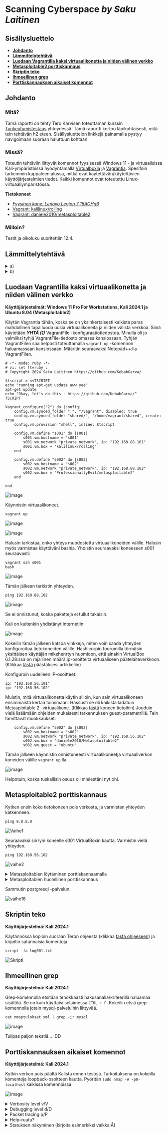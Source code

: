 # Scanning Cyberspace _by Saku Laitinen_

## Sisällysluettelo

- **[Johdanto](https://github.com/KebabGarva/Tunkeutumistestaus2024-bgu248/blob/main/h2.md#Johdanto)**
- **[Lämmittelytehtävä](https://github.com/KebabGarva/Tunkeutumistestaus2024-bgu248/blob/main/h2.md#Lämmittelytehtävä)**
- **[Luodaan Vagrantilla kaksi virtuaalikonetta ja niiden välinen verkko](https://github.com/KebabGarva/Tunkeutumistestaus2024-bgu248/blob/main/h2.md#Luodaan-Vagrantilla-kaksi-virtuaalikonetta-ja-niiden-välinen-verkko)**
- **[Metasploitable2 porttiskannaus](https://github.com/KebabGarva/Tunkeutumistestaus2024-bgu248/blob/main/h2.md#Metasploitable2-porttiskannaus)**
- **[Skriptin teko](https://github.com/KebabGarva/Tunkeutumistestaus2024-bgu248/blob/main/h2.md#Skriptin-teko)**
- **[Ihmeellinen grep](https://github.com/KebabGarva/Tunkeutumistestaus2024-bgu248/blob/main/h2.md#Ihmeellinen-grep)**
- **[Porttiskannauksen aikaiset komennot](https://github.com/KebabGarva/Tunkeutumistestaus2024-bgu248/blob/main/h2.md#Porttiskannauksen-aikaiset-komennot)**
  
## Johdanto

### Mitä?

Tämä raportti on tehty Tero Karvisen toteuttaman kurssin [Tunkeutumistestaus](https://terokarvinen.com/2024/eettinen-hakkerointi-2024/) yhteydessä. Tämä raportti kertoo läpikohtaisesti, mitä tein tehtävän h2 eteen.
Sisällysluettelon linkkejä painamalla pystyy navigoimaan suoraan haluttuun kohtaan.

### Missä?

Toteutin tehtäviin liittyvät komennot fyysisessä Windows 11 - ja virtuaalisissa Kali-ympäristöissä hyödyntämällä [Virtualboxia](https://www.virtualbox.org/) ja [Vagrantia](https://developer.hashicorp.com/vagrant).
Spesifoin tarkemmin kappaleen alussa, mitkä ovat käytettävän/käytettävien käyttöjärjestelmien tiedot. Kaikki komennot ovat toteutettu Linux-virtuaaliympäristössä. 

**Tietokoneet**

- [*Fyysinen kone: Lenovo Legion 7 16ACHg6*](https://nanoreview.net/en/laptop/lenovo-legion-7-2021-amd?m=c.1_g.3_r.3_s.3)
- [Vagrant: kalilinux/rolling](https://app.vagrantup.com/kalilinux/boxes/rolling)
- [Vagrant: daniele2010/metasploitable2](https://app.vagrantup.com/ProfessionallyEvil/boxes/metasploitable2)


### Milloin?

Testit ja oikoluku suoritettiin 12.4.

## Lämmittelytehtävä

<details>

<summary>a)</summary>

### Porttiskanneri nmap:n perusteet

- Nmap <kohde> -komennolla skannataan 1000 yleisintä TCP-porttia.
  
- Nmap jakaa portit kuuteen tilaan:
  
  - auki
    - sovellus hyväksyy aktiivisesti TCP-, UDP, tai SCTP-yhteyksiä kyseisessä portissa.
    - hakkeroinnin näkökulmasta kyseinen portti voi olla hyväksikäytön uhri
  
  - suljettu
    - vaikka kyseinen portti vastaa nmapin pyyntöön, portti ei ole auki
    - on syytä skannata myöhemmin

  - suodatettu
    - portti on suodatettu palomuurilaitteen, reitittimen sääntöjen tai päätelaitteen virustorjuntaohjelmiston vuoksi
    - merkki hyvin haastavasta porttiskannattavasta portista, koska kyseiset portit tarjoavat hyvin puutteelista tietoa
    - nmap varmistaa useita kertoja, johtuuko tila mahdollisesta pudotetusta paketista

  - suodattamaton
    - portti on saavutettava, mutta nmap ei pysty määrittämään portin aukiolotilasta.
    - ainoastaan ACK-skannauksen tulos voi palauttaa kyseisen arvon
    - eri skannaustyypit kuin Windows-, SYN - tai FIN -skannaus voi antaa parempaa tilannekuvaa portin aukiolosta

  - auki tai suodatettu
    - kyseinen tila asetetaan ainoastaan silloin, kun nmap ei tiedä, onko portti auki vai suodatettu.
    - voi johtua myös tiputetusta nmapin koettimen tai minkä tahansa muun vastauksen takia

  - kiinni tai suodatettu
    - sama kuin edellinen tila, mutta nmap ei tiedä onko portti kiinni vai suodatettu.

- Nmapilla voi suorittaa erilaisia porttiskannauksia

  - -sS (TCP-ja SYN-skannaus)
    - kaikista suosituin porttiskannaustekniikka
    - sen voi suorittaa nopeasti skannaten potentiaalisesti tuhanseja portteja sekunnissa
    - ei suorita kokonaan kättelyä, vaan lähettää pelkästään SYN -lipulla olevan paketin
  
  - -sT (TCP-yhteysskannaus)
    - tämä on oletusskannaustekniikka, jos SYN-skannaus ei ole vaihtoehto
    - korkean tason järjestelmäkutsu, jota selaimet, P2P -päätelaitteet ja muut verkkpalvelut käyttävät
  
  - -sU (UDP-skannaus)
    - tarkistaa UDP-palvelujen portit
    - voi yhdistää -sS -skannaukseen.
    - haastavaa on tehdä skannaus nopeasti
   
Nmap: Port Scanning Basics, luettu 12.4.2024: https://nmap.org/book/man-port-scanning-basics.html
Nmap: Port Scanning Techniques, luettu 12.4.2024: https://nmap.org/book/man-port-scanning-techniques.html

</details>

<details>

  <summary>b)</summary>

  ### Nuoren 17-vuotiaan tekemä porttiskannaus OPK -osuuskunnan tietojärjestelmään
  - Nuori on toteuttanut porttiskannauksen 23.11.1998.
    - Avoimia portteja ei löytynyt
    - Nuorta syytetään tietomurron yrityksestä
  - Nuori joutui korvaamaan tietomurron aiheuttamat "vahingot"
    - Syyttäjän vaatima korvaussumma oli 100 000 MK
    - Käräjänoikeuden tuomiossa 29.2.2000 määrättiin nuoren maksamaan sakkoja rikoksesta tietoliikenteen häiriö sakkorangaistukseen
    - Syyttäjä valitti hovioikeuteen, ja hovioikeus tuomitsi nuoren maksamaan sakkojen lisäksi syyttäjille yhteensä 75 000 MK.
    - Epäilty valitti korkeimmalle oikeudelle, ja tuomiolauselman mukaan hovioikeuden tuomion lopputulosta ei muuteta.
  - Tuomio on esimerkki huonosti päättyneestä porttiskannauskokeilusta.
    - Porttiskannauksia tehdään ainoastaan luvalla
    - Pitää varmistaa, onko yhteys muualle kuin haluamaansa kohteeseen.
</details>

## Luodaan Vagrantilla kaksi virtuaalikonetta ja niiden välinen verkko

**Käyttöjärjestelmät: Windows 11 Pro For Workstations, Kali 2024.1 ja Ubuntu 8.04 (Metasploitable2)**

Käytän Vagrantia tähän, koska se on yksinkertaisesti kaikista paras mahdollinen tapa luoda uusia virtuaalikoneita ja niiden välistä verkkoa. Siinä käytetään ***YHTÄ (1)*** VagrantFile -konfiguraatiotiedostoa. Minulla oli jo valmiiksi tyhjä VagrantFile-tiedosto omassa kansiossaan. Tyhjän VagrantFilen saa helposti toteuttamalla `vagrant up` -komennon haluamassaan kansiossaan. Määritin seuraavaksi Notepad++:lla VagrantFilen.

```
# -*- mode: ruby -*-
# vi: set ft=ruby :
# Copyright 2024 Saku Laitinen https://github.com/KebabGarva/

$tscript = <<TSCRIPT
echo "running apt-get update aww yea"
apt-get update
echo "Okay, let's do this - https://github.com/KebabGarva/"
TSCRIPT

Vagrant.configure("2") do |config|
	config.vm.synced_folder ".", "/vagrant", disabled: true
	config.vm.synced_folder "shared/", "/home/vagrant/shared", create: true
	config.vm.provision "shell", inline: $tscript

	config.vm.define "s001" do |s001|
		s001.vm.hostname = "s001"
		s001.vm.network "private_network", ip: "192.168.88.101"
		s001.vm.box = "kalilinux/rolling"
	end

	config.vm.define "s002" do |s002|
		s002.vm.hostname = "s002"
		s002.vm.network "private_network", ip: "192.168.88.102"
		s002.vm.box = "ProfessionallyEvil/metasploitable2"
	end
	
end
```

![image](https://github.com/KebabGarva/Tunkeutumistestaus2024-bgu248/assets/89390996/2f282c0d-321f-4bd3-a38c-92467de4ffeb)

Käynnistin virtuaalikoneet.

```
vagrant up
```
![image](https://github.com/KebabGarva/Tunkeutumistestaus2024-bgu248/assets/89390996/3a3bd2e9-ee67-4085-a7ac-421708372fc1)

![image](https://github.com/KebabGarva/Tunkeutumistestaus2024-bgu248/assets/89390996/a3301351-8d37-45c2-bcbf-e3a39a99c3b6)

Halusin tarkistaa, onko yhteys muodostettu virtuaalikoneiden välille. Halusin myös varmistaa käyttäväni bashia. Yhdistin seuraavaksi koneeseen s001 seuraavasti:

```
vagrant ssh s001
bash
```
![image](https://github.com/KebabGarva/Tunkeutumistestaus2024-bgu248/assets/89390996/9919b38b-4101-4522-b740-82f57fe160f9)

Tämän jälkeen tarkistin yhteyden.

```
ping 192.168.88.102
```

![image](https://github.com/KebabGarva/Tunkeutumistestaus2024-bgu248/assets/89390996/95ba5ace-68d2-4fb7-a77e-8497dfbff53c)

Se ei onnistunut, koska paketteja ei tullut takaisin. 

Kali on kuitenkin yhdistänyt internetiin.

![image](https://github.com/KebabGarva/Tunkeutumistestaus2024-bgu248/assets/89390996/1d21bf67-9ad1-41c2-946e-d2e2a92b1ed2)


Kokeilin tämän jälkeen katsoa vinkkejä, miten voin saada yhteyden konfiguroitua tietokoneiden välille. Hashicorpin foorumilla törmäsin yksittäisen käyttäjän mikehenrtyn huomioon, että ainakin VirtualBox 6.1.28:ssa on rajallinen määrä ip-osoitteita virtuaaliseen päätelaiteverkkoon. (Klikkaa [tästä](https://discuss.hashicorp.com/t/vagran-can-not-assign-ip-address-to-virtualbox-machine/30930/7) päästäksesi artikkeliin)

Konfiguroin uudelleen IP-osoitteet.

```
ip: "192.168.56.101"
ip: "192.168.56.102"
```
Muistin, mitä virtuaalikonetta käytin silloin, kun sain virtuaalikoneen ensimmäistä kertaa toimimaan. Hassusti se oli kaikista ladatuin Metasploitable 2 -virtuaalikone. (Klikkaa [tästä](https://app.vagrantup.com/daniele2010/boxes/Metasploitable2) koneen tietoihin) Jouduin vielä lisäämään ohjeiden mukaisesti tarkennuksen guest-parametrillä. Tein tarvittavat muokkaukset:

```
	config.vm.define "s002" do |s002|
		s002.vm.hostname = "s002"
		s002.vm.network "private_network", ip: "192.168.56.102"
		s002.vm.box = "daniele2010/Metasploitable2"
		s002.vm.guest = "ubuntu"
```

Tämän jälkeen käynnistin onnistuneesti virtuaalikoneetja virtuaaliverkon koneiden välille `vagrant up`:lla .

![image](https://github.com/KebabGarva/Tunkeutumistestaus2024-bgu248/assets/89390996/eca7476b-8485-4131-bae4-d84659262409)

Helpotuin, koska tuskallisin osuus oli mielestäni nyt ohi.

## Metasploitable2 porttiskannaus

Kytken ensin koko tietokoneen pois verkosta, ja varmistan yhteyden katkenneen.

```
ping 8.8.8.8
````
![Vaihe1](https://github.com/KebabGarva/Tunkeutumistestaus2024-bgu248/assets/89390996/ada31c66-c54f-4b81-83fc-7ba06a4bdfa6)

Seuraavaksi siirryin koneelle s001 VirtualBoxin kautta. Varmistin vielä yhteyden.

```
ping 192.168.56.102
```
![vaihe2](https://github.com/KebabGarva/Tunkeutumistestaus2024-bgu248/assets/89390996/ff8786df-1802-491e-9e84-12e2efdf61f5)

<details>

<summary>Metasploitablen löytäminen porttiskannaamalla</summary>

### Miten se tehdään?

Jotta db_nmapia voi käyttää, on käynnistettävä postgresql -palvelu ja metasploitin msfdb -skripti.

```
sudo systemctl start postgresql
sudo msfdb init
msfconsole
```

![vaihe3](https://github.com/KebabGarva/Tunkeutumistestaus2024-bgu248/assets/89390996/fc288494-c300-4d97-8151-253bcc7c4af8)

![vaihe4](https://github.com/KebabGarva/Tunkeutumistestaus2024-bgu248/assets/89390996/ba797c78-02d6-4830-9954-912b5a5175fa)

![vaihe5](https://github.com/KebabGarva/Tunkeutumistestaus2024-bgu248/assets/89390996/9fcf46b8-3222-450c-a40d-8bd3660ac1b4)

Aloitin hakkeroimaan ja kunnolla! Avasin ensin WireSharkin, ja sen jälkeen toteutin tarvittavan komennon.


```
db_nmap -sn 192.168.56.102
```
![vaihe6](https://github.com/KebabGarva/Tunkeutumistestaus2024-bgu248/assets/89390996/115810f8-c423-49bf-9b24-f949cc4b736b)

![vaihe9](https://github.com/KebabGarva/Tunkeutumistestaus2024-bgu248/assets/89390996/32d6d699-615b-4a56-89ac-f6c650f9ef9e)

Kyseinen komento lähetti ARP-kyselyn. Sain onnistuneesti tiedon tietokoneen mac-osoitteesta. Jes!

</details>

<details>

<summary>Metasploitablen huolellinen porttiskannaus</summary>

Toimin seuraavasti laajassa porttiskannauksessa:

```
db_nmap -A -p0- 192.168.56.102
```
![vaihe10](https://github.com/KebabGarva/Tunkeutumistestaus2024-bgu248/assets/89390996/c487ef46-97f6-444e-90e9-847fce0919fe)

Järkytyin ensin kuinka kauan porttiskannauksessa meni. Katsoin kuinka ***134618*** pakettia skannattiin. 

Satunnainen näyttökuva tuloksista:

![vaihe11](https://github.com/KebabGarva/Tunkeutumistestaus2024-bgu248/assets/89390996/2f1a4eee-7f3b-41fb-bc57-92810ab2754c)

Tallensin porttiskannauksen tuloksen nmapin omalla työkalulla ja Wiresharkiin.

```
nmap -oA /home/vagrant/nmaptulokset 192.168.56.102 
```

![vaihe14](https://github.com/KebabGarva/Tunkeutumistestaus2024-bgu248/assets/89390996/a51674a3-12c6-4f9d-9011-bddd69974459)

![vaihe15](https://github.com/KebabGarva/Tunkeutumistestaus2024-bgu248/assets/89390996/e5f6d2de-d589-417d-a534-fadeac38d112)


</details>

Sammutin postgresql -palvelun.

![vaihe16](https://github.com/KebabGarva/Tunkeutumistestaus2024-bgu248/assets/89390996/5d628513-440d-418c-95f0-ac27744d3be5)


## Skriptin teko

**Käyttöjärjestelmä: Kali 2024.1**

Käytännössä kopioin suoraan Teron ohjeesta (klikkaa [tästä ohjeeseen]()) ja kirjoitin satunnaisia komentoja.

```
script -fa log001.txt
```

![Skripti](https://github.com/KebabGarva/Tunkeutumistestaus2024-bgu248/assets/89390996/6f073717-875c-4178-8c7c-d459a032932e)

## Ihmeellinen grep

**Käyttöjärjestelmä: Kali 2024.1**

Grep-komennolla etsitään tehokkaasti hakusanalla/kriteerillä haluamaa sisältöä. Se on kuin käyttäisi selaimessa `CTRL + F`. Kokeilin etsiä grep-komennolla jotain mysql-palveluihin liittyvää.
```
cat nmaptulokset.xml | grep -ir mysql
```
![image](https://github.com/KebabGarva/Tunkeutumistestaus2024-bgu248/assets/89390996/3a938c5a-a431-4742-ae9b-df9456a30630)

Tulipas paljon tekstiä... :DD

## Porttiskannauksen aikaiset komennot

**Käyttöjärjestelmä: Kali 2024.1**

Kytkin verkon pois päältä Kalista ennen testejä. Tarkoituksena on kokeilla komentoja loopback-osoitteen kautta. Pyöritän `sudo nmap -A -p0- localhost` kaikissa komennoissa

![image](https://github.com/KebabGarva/Tunkeutumistestaus2024-bgu248/assets/89390996/16518bba-5475-4390-a154-a5a7a6c53d30)

<details>

 <summary>Verbosity level v/V</summary>

### Monisanaisuuden säätäminen

Ensimmäiseksi kokeilin painella nopeasti `SHIFT + v`.

![image](https://github.com/KebabGarva/Tunkeutumistestaus2024-bgu248/assets/89390996/f238a740-947d-498d-8b7c-7583e0607863)

Nmap paljasti jo komentokehotteessa hienosti SSH-avaimia!

Seuraavaksi kokeillaan painamalla pientä v-kirjainta.

![image](https://github.com/KebabGarva/Tunkeutumistestaus2024-bgu248/assets/89390996/e8fe24cd-0497-4a04-991e-b8513c6f32aa)

Aijaa... Näköjään pieni v-kirjain taisi tarkoittaa monisanaisuuden lisäämistä. Näyttökuvassa näkyi selvästi kuinka monisanaisuutta lisätään.

</details>

<details>

<summary>Debugging level d/D</summary>

### Debuggauksen säätäminen

Kokeillaan lisätä ensin debuggausta.

**Debuggaustaso 2**

![image](https://github.com/KebabGarva/Tunkeutumistestaus2024-bgu248/assets/89390996/81f3bc37-08e4-4c35-93f6-dc154f83dde7)

**Debguggaustaso 3**

![image](https://github.com/KebabGarva/Tunkeutumistestaus2024-bgu248/assets/89390996/ab002e74-4075-4921-a99a-ba81b12fa2c1)

**Debuggaustaso 4**

![image](https://github.com/KebabGarva/Tunkeutumistestaus2024-bgu248/assets/89390996/0cec8849-1a88-4dfd-9ca6-251fccce94e4)

Järkevintä olisi tallentaa kyseinen komento, ja katsoa ulostuloa erikseen.

</details>

<details>

<summary>Packet tracing p/P</summary>

### Pakettien seuraaminen

Porttiskannauksen aikana voi laittaa pakettienseurannan päälle.

**Ilman pakettiseurantaa**

![image](https://github.com/KebabGarva/Tunkeutumistestaus2024-bgu248/assets/89390996/f232690f-9a80-4146-82ec-ef815863417e)

**Pakettiseurannalla**

![image](https://github.com/KebabGarva/Tunkeutumistestaus2024-bgu248/assets/89390996/7c506bcd-df80-4d3b-a5fc-02e9b75c874d)


</details>

<details>

<summary>Help-ruutu?</summary>

### Kysymysmerkin kirjoittaminen auttaa

Nimenomaan! Kun kirjoitin kysymysmerkin kesken skannauksen, ruudulle tuli tällainen ikkuna.

![image](https://github.com/KebabGarva/Tunkeutumistestaus2024-bgu248/assets/89390996/61512195-01ed-4ba6-ad6d-3b174ae5b38b)

Oikeastaan sen näytti vaan ne komennot, joita kokeilimme aiemmin.

</details>

<details>

<summary>Statuksen näkyminen (kirjoita esimerkiksi vaikka Å)</summary>

### Voi painaa ihan mitä tahansa näppäintä

Kun painaa mitä tahansa näppäintä näppäimistössä, porttiskannaus kertoo statuksensa käyttäjälle.S

![image](https://github.com/KebabGarva/Tunkeutumistestaus2024-bgu248/assets/89390996/47bcc5d1-2927-414d-ba87-5852630f9ba1)

</details>

















